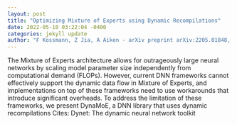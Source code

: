 ```yaml
--- 
layout: post 
title: "Optimizing Mixture of Experts using Dynamic Recompilations" 
date: 2022-05-10 03:22:04 -0400 
categories: jekyll update 
author: "F Kossmann, Z Jia, A Aiken - arXiv preprint arXiv:2205.01848, 2022" 
--- 
```

The Mixture of Experts architecture allows for outrageously large neural networks by scaling model parameter size independently from computational demand (FLOPs). However, current DNN frameworks cannot effectively support the dynamic data flow in Mixture of Experts, and implementations on top of these frameworks need to use workarounds that introduce significant overheads. To address the limitation of these frameworks, we present DynaMoE, a DNN library that uses dynamic recompilations Cites: Dynet: The dynamic neural network toolkit